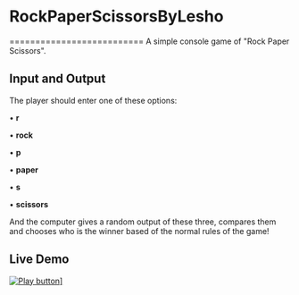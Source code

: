# RockPaperScissorsByLesho
==========================
A simple console game of "Rock Paper Scissors".
## Input and Output
The player should enter one of these options:  

• **r** 

• **rock** 

• **p** 

• **paper**  

• **s**

• **scissors** 


And the computer gives a random output of these three, compares them and chooses who is the winner based of the normal rules of the game!

## Live Demo
<a href = "https://studioinstitute.org/wp-content/uploads/2020/07/play-button-overlay-png.png">
<img alt= "Play button" src = "https://studioinstitute.org/wp-content/uploads/2020/07/play-button-overlay-png.png"/>]
</a>

